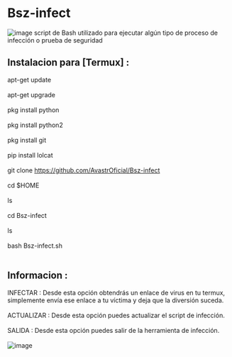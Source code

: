# Bsz-infect
![image](https://github.com/AvastrOficial/Bsz-infect/assets/91764815/45926130-afda-413d-85fb-bedf09c43f18)
script de Bash utilizado para ejecutar algún tipo de proceso de infección o prueba de seguridad
## Instalacion para [Termux] :
apt-get update 
<br></br>
apt-get upgrade 
<br></br>
pkg install python 
<br></br>
pkg install python2 
<br></br>
pkg install git 
<br></br>
pip install lolcat
<br></br>
git clone https://github.com/AvastrOficial/Bsz-infect
<br></br>
cd $HOME
<br></br>
ls
<br></br>
cd Bsz-infect
<br></br>
ls
<br></br>
bash Bsz-infect.sh
<br></br>
## Informacion : 
INFECTAR :
Desde esta opción obtendrás un enlace de virus en tu termux, simplemente envía ese enlace a tu víctima y deja que la diversión suceda.
<br></br>
ACTUALIZAR :
Desde esta opción puedes actualizar el script de infección.
<br></br>
SALIDA :
Desde esta opción puedes salir de la herramienta de infección.
<br></br>
![image](https://github.com/AvastrOficial/Bsz-infect/assets/91764815/29a8dabc-dd64-4785-888f-2c69e42b2cc7)
